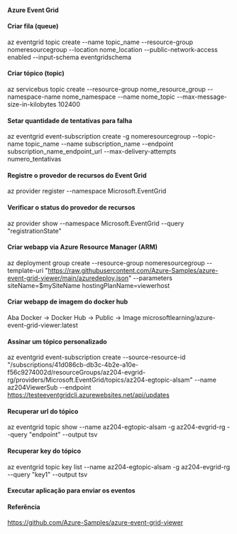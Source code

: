 #### Azure Event Grid

#### Criar fila (queue)
az eventgrid topic create --name topic_name --resource-group nomeresourcegroup --location nome_location --public-network-access enabled --input-schema eventgridschema  

#### Criar tópico (topic)
az servicebus topic create --resource-group nome_resource_group --namespace-name nome_namespace --name nome_topic --max-message-size-in-kilobytes 102400

#### Setar quantidade de tentativas para falha
az eventgrid event-subscription create -g nomeresourcegroup --topic-name topic_name --name subscription_name --endpoint subscription_name_endpoint_url --max-delivery-attempts numero_tentativas

#### Registre o provedor de recursos do Event Grid
az provider register --namespace Microsoft.EventGrid

#### Verificar o status do provedor de recursos
az provider show --namespace Microsoft.EventGrid --query "registrationState"

#### Criar webapp via Azure Resource Manager (ARM)
az deployment group create --resource-group nomeresourcegroup --template-uri "https://raw.githubusercontent.com/Azure-Samples/azure-event-grid-viewer/main/azuredeploy.json" --parameters siteName=$mySiteName hostingPlanName=viewerhost

#### Criar webapp de imagem do docker hub
Aba Docker -> Docker Hub -> Public -> Image microsoftlearning/azure-event-grid-viewer:latest

#### Assinar um tópico personalizado
az eventgrid event-subscription create --source-resource-id "/subscriptions/41d086cb-db3c-4b2e-a10e-f56c9274002d/resourceGroups/az204-evgrid-rg/providers/Microsoft.EventGrid/topics/az204-egtopic-alsam" --name az204ViewerSub --endpoint https://testeeventgridcli.azurewebsites.net/api/updates

#### Recuperar url do tópico
az eventgrid topic show --name az204-egtopic-alsam -g az204-evgrid-rg --query "endpoint" --output tsv

#### Recuperar key do tópico
az eventgrid topic key list --name az204-egtopic-alsam -g az204-evgrid-rg --query "key1" --output tsv

#### Executar aplicação para enviar os eventos

#### Referência
https://github.com/Azure-Samples/azure-event-grid-viewer